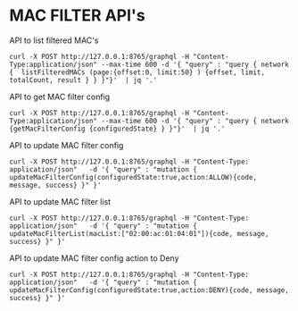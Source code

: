 # MAC FILTER API's

API to list filtered MAC's
```
curl -X POST http://127.0.0.1:8765/graphql -H "Content-Type:application/json" --max-time 600 -d '{ "query" : "query { network {  listFilteredMACs (page:{offset:0, limit:50} ) {offset, limit, totalCount, result } } }"}'  | jq '.'
```
API to get MAC filter config
```
curl -X POST http://127.0.0.1:8765/graphql -H "Content-Type:application/json" --max-time 600 -d '{ "query" : "query { network {getMacFilterConfig {configuredState} } }"}'  | jq '.'
```
API to update MAC filter config
```
curl -X POST http://127.0.0.1:8765/graphql -H "Content-Type: application/json"   -d '{ "query" : "mutation { updateMacFilterConfig(configuredState:true,action:ALLOW){code, message, success} }" }'
```
API to update MAC filter list
```
curl -X POST http://127.0.0.1:8765/graphql -H "Content-Type: application/json"   -d '{ "query" : "mutation { updateMacFilterList(macList:["02:00:ac:01:04:01"]){code, message, success} }" }'
```
API to update MAC filter config action to Deny
```
curl -X POST http://127.0.0.1:8765/graphql -H "Content-Type: application/json"   -d '{ "query" : "mutation { updateMacFilterConfig(configuredState:true,action:DENY){code, message, success} }" }'
```